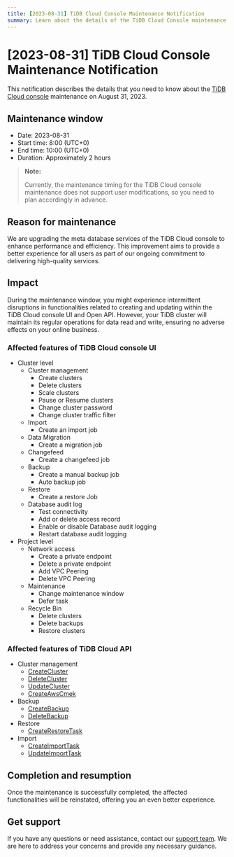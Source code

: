 ```yaml
---
title: [2023-08-31] TiDB Cloud Console Maintenance Notification
summary: Learn about the details of the TiDB Cloud Console maintenance on August 31, 2023, such as the maintenance window, reason, and impact.
---
```


# [2023-08-31] TiDB Cloud Console Maintenance Notification

This notification describes the details that you need to know about the [TiDB Cloud console](https://tidbcloud.com/) maintenance on August 31, 2023.

## Maintenance window

- Date: 2023-08-31
- Start time: 8:00 (UTC+0)
- End time: 10:00 (UTC+0)
- Duration: Approximately 2 hours

> **Note:**
>
> Currently, the maintenance timing for the TiDB Cloud console maintenance does not support user modifications, so you need to plan accordingly in advance.

## Reason for maintenance

We are upgrading the meta database services of the TiDB Cloud console to enhance performance and efficiency. This improvement aims to provide a better experience for all users as part of our ongoing commitment to delivering high-quality services.

## Impact

During the maintenance window, you might experience intermittent disruptions in functionalities related to creating and updating within the TiDB Cloud console UI and Open API. However, your TiDB cluster will maintain its regular operations for data read and write, ensuring no adverse effects on your online business.

### Affected features of TiDB Cloud console UI

- Cluster level
    - Cluster management
        - Create clusters
        - Delete clusters
        - Scale clusters
        - Pause or Resume clusters
        - Change cluster password
        - Change cluster traffic filter
    - Import
        - Create an import job
    - Data Migration
        - Create a migration job
    - Changefeed
        - Create a changefeed job
    - Backup
        - Create a manual backup job
        - Auto backup job
    - Restore
        - Create a restore Job
    - Database audit log
        - Test connectivity
        - Add or delete access record
        - Enable or disable Database audit logging
        - Restart database audit logging
- Project level
    - Network access
        - Create a private endpoint
        - Delete a private endpoint
        - Add VPC Peering
        - Delete VPC Peering
    - Maintenance
        - Change maintenance window
        - Defer task
    - Recycle Bin
        - Delete clusters
        - Delete backups
        - Restore clusters

### Affected features of TiDB Cloud API

- Cluster management
    - [CreateCluster](https://docs.pingcap.com/tidbcloud/api/v1beta#tag/Cluster/operation/CreateCluster)
    - [DeleteCluster](https://docs.pingcap.com/tidbcloud/api/v1beta#tag/Cluster/operation/DeleteCluster)
    - [UpdateCluster](https://docs.pingcap.com/tidbcloud/api/v1beta#tag/Cluster/operation/UpdateCluster)
    - [CreateAwsCmek](https://docs.pingcap.com/tidbcloud/api/v1beta#tag/Cluster/operation/CreateAwsCmek)
- Backup
    - [CreateBackup](https://docs.pingcap.com/tidbcloud/api/v1beta#tag/Backup/operation/CreateBackup)
    - [DeleteBackup](https://docs.pingcap.com/tidbcloud/api/v1beta#tag/Backup/operation/DeleteBackup)
- Restore
    - [CreateRestoreTask](https://docs.pingcap.com/tidbcloud/api/v1beta#tag/Restore/operation/CreateRestoreTask)
- Import
    - [CreateImportTask](https://docs.pingcap.com/tidbcloud/api/v1beta#tag/Import/operation/CreateImportTask)
    - [UpdateImportTask](https://docs.pingcap.com/tidbcloud/api/v1beta#tag/Import/operation/UpdateImportTask)

## Completion and resumption

Once the maintenance is successfully completed, the affected functionalities will be reinstated, offering you an even better experience.

## Get support

If you have any questions or need assistance, contact our [support team](https://docs.pingcap.com/tidbcloud/tidb-cloud-support#tidb-cloud-support). We are here to address your concerns and provide any necessary guidance.
